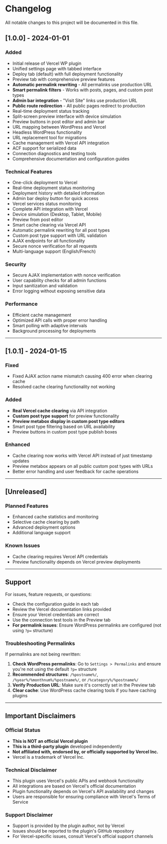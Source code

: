 # Changelog

All notable changes to this project will be documented in this file.

## [1.0.0] - 2024-01-01

### Added

- Initial release of Vercel WP plugin
- Unified settings page with tabbed interface
- Deploy tab (default) with full deployment functionality
- Preview tab with comprehensive preview features
- **Automatic permalink rewriting** - All permalinks use production URL
- **Smart permalink filters** - Works with posts, pages, and custom post types
- **Admin bar integration** - "Visit Site" links use production URL
- **Public route redirection** - All public pages redirect to production
- Real-time deployment status tracking
- Split-screen preview interface with device simulation
- Preview buttons in post editor and admin bar
- URL mapping between WordPress and Vercel
- Headless WordPress functionality
- URL replacement tool for migrations
- Cache management with Vercel API integration
- ACF support for serialized data
- Connection diagnostics and testing tools
- Comprehensive documentation and configuration guides

### Technical Features

- One-click deployment to Vercel
- Real-time deployment status monitoring
- Deployment history with detailed information
- Admin bar deploy button for quick access
- Vercel services status monitoring
- Complete API integration with Vercel
- Device simulation (Desktop, Tablet, Mobile)
- Preview from post editor
- Smart cache clearing via Vercel API
- Automatic permalink rewriting for all post types
- Custom post type support with URL validation
- AJAX endpoints for all functionality
- Secure nonce verification for all requests
- Multi-language support (English/French)

### Security

- Secure AJAX implementation with nonce verification
- User capability checks for all admin functions
- Input sanitization and validation
- Error logging without exposing sensitive data

### Performance

- Efficient cache management
- Optimized API calls with proper error handling
- Smart polling with adaptive intervals
- Background processing for deployments

---

## [1.0.1] - 2024-01-15

### Fixed

- Fixed AJAX action name mismatch causing 400 error when clearing cache
- Resolved cache clearing functionality not working

### Added

- **Real Vercel cache clearing** via API integration
- **Custom post type support** for preview functionality
- **Preview metabox display in custom post type editors**
- Smart post type filtering based on URL availability
- Preview buttons in custom post type publish boxes

### Enhanced

- Cache clearing now works with Vercel API instead of just timestamp updates
- Preview metabox appears on all public custom post types with URLs
- Better error handling and user feedback for cache operations

---

## [Unreleased]

### Planned Features

- Enhanced cache statistics and monitoring
- Selective cache clearing by path
- Advanced deployment options
- Additional language support

### Known Issues

- Cache clearing requires Vercel API credentials
- Preview functionality depends on Vercel preview deployments

---

## Support

For issues, feature requests, or questions:

- Check the configuration guide in each tab
- Review the Vercel documentation links provided
- Ensure your Vercel credentials are correct
- Use the connection test tools in the Preview tab
- **For permalink issues**: Ensure WordPress permalinks are configured (not using `?p=` structure)

### Troubleshooting Permalinks

If permalinks are not being rewritten:

1. **Check WordPress permalinks**: Go to `Settings > Permalinks` and ensure you're not using the default `?p=` structure
2. **Recommended structures**: `/%postname%/`, `/%year%/%monthnum%/%postname%/`, or `/%category%/%postname%/`
3. **Verify Production URL**: Make sure it's correctly set in the Preview tab
4. **Clear cache**: Use WordPress cache clearing tools if you have caching plugins

---

## Important Disclaimers

### Official Status

- **This is NOT an official Vercel plugin**
- **This is a third-party plugin** developed independently
- **Not affiliated with, endorsed by, or officially supported by Vercel Inc.**
- Vercel is a trademark of Vercel Inc.

### Technical Disclaimer

- This plugin uses Vercel's public APIs and webhook functionality
- All integrations are based on Vercel's official documentation
- Plugin functionality depends on Vercel's API availability and changes
- Users are responsible for ensuring compliance with Vercel's Terms of Service

### Support Disclaimer

- Support is provided by the plugin author, not by Vercel
- Issues should be reported to the plugin's GitHub repository
- For Vercel-specific issues, consult Vercel's official support channels
